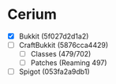 # Cerium
- [x] Bukkit (5f027d2d1a2)
- [ ] CraftBukkit (5876cca4429)
  - [ ] Classes (479/702)
  - [ ] Patches (Reaming 497)
- [ ] Spigot (053fa2a9db1)